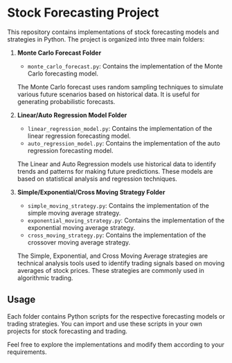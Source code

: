 # Stock Forecasting Project

This repository contains implementations of stock forecasting models and strategies in Python. The project is organized into three main folders:

1. **Monte Carlo Forecast Folder**
   - `monte_carlo_forecast.py`: Contains the implementation of the Monte Carlo forecasting model.

   The Monte Carlo forecast uses random sampling techniques to simulate various future scenarios based on historical data. It is useful for generating probabilistic forecasts.

2. **Linear/Auto Regression Model Folder**
   - `linear_regression_model.py`: Contains the implementation of the linear regression forecasting model.
   - `auto_regression_model.py`: Contains the implementation of the auto regression forecasting model.

   The Linear and Auto Regression models use historical data to identify trends and patterns for making future predictions. These models are based on statistical analysis and regression techniques.

3. **Simple/Exponential/Cross Moving Strategy Folder**
   - `simple_moving_strategy.py`: Contains the implementation of the simple moving average strategy.
   - `exponential_moving_strategy.py`: Contains the implementation of the exponential moving average strategy.
   - `cross_moving_strategy.py`: Contains the implementation of the crossover moving average strategy.

   The Simple, Exponential, and Cross Moving Average strategies are technical analysis tools used to identify trading signals based on moving averages of stock prices. These strategies are commonly used in algorithmic trading.

## Usage

Each folder contains Python scripts for the respective forecasting models or trading strategies. You can import and use these scripts in your own projects for stock forecasting and trading.

Feel free to explore the implementations and modify them according to your requirements.

